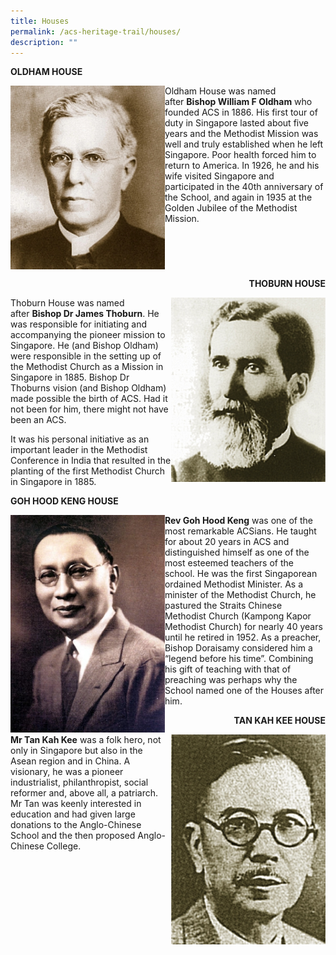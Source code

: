 ```yaml
---
title: Houses
permalink: /acs-heritage-trail/houses/
description: ""
---
```

**OLDHAM HOUSE**

<img align="left" style="width:49%" src="/images/bishop-oldam.jpg">

Oldham House was named after&nbsp;**Bishop William F Oldham**&nbsp;who founded ACS in 1886. His first tour of duty in Singapore lasted about five years and the Methodist Mission was well and truly established when he left Singapore. Poor health forced him to return to America. In 1926, he and his wife visited Singapore and participated in the 40th anniversary of the School, and again in 1935 at the Golden Jubilee of the Methodist Mission.
<br clear="left">

<p align="right"><b>THOBURN HOUSE</b></p>

<img align="right" style="width:49%" src="/images/bishop-thoburn.jpg">

Thoburn House was named after&nbsp;**Bishop Dr James Thoburn**. He was responsible for initiating and accompanying the pioneer mission to Singapore. He (and Bishop Oldham) were responsible in the setting up of the Methodist Church as a Mission in Singapore in 1885. Bishop Dr Thoburns vision (and Bishop Oldham) made possible the birth of ACS. Had it not been for him, there might not have been an ACS.

It was his personal initiative as an important leader in the Methodist Conference in India that resulted in the planting of the first Methodist Church in Singapore in 1885.<p></p>

**GOH HOOD KENG HOUSE**

<img align="left" style="width:49%" src="/images/goh-hood-keng.jpg">

**Rev Goh Hood Keng**&nbsp;was one of the most remarkable ACSians. He taught for about 20 years in ACS and distinguished himself as one of the most esteemed teachers of the school. He was the first Singaporean ordained Methodist Minister. As a minister of the Methodist Church, he pastured the Straits Chinese Methodist Church (Kampong Kapor Methodist Church) for nearly 40 years until he retired in 1952. As a preacher, Bishop Doraisamy considered him a “legend before his time”. Combining his gift of teaching with that of preaching was perhaps why the School named one of the Houses after him.

<p align="right"><b>TAN KAH KEE HOUSE</b></p>
	
<img align="right" style="width:49%" src="/images/tan-kah-kee.jpg">

**Mr Tan Kah Kee**&nbsp;was a folk hero, not only in Singapore but also in the Asean region and in China. A visionary, he was a pioneer industrialist, philanthropist, social reformer and, above all, a patriarch. Mr Tan was keenly interested in education and had given large donations to the Anglo-Chinese School and the then proposed Anglo-Chinese College.
<br clear="right">


